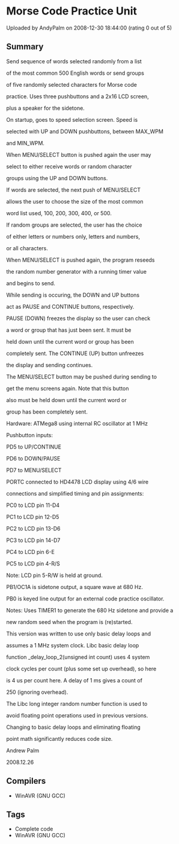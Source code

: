 # Morse Code Practice Unit

Uploaded by AndyPalm on 2008-12-30 18:44:00 (rating 0 out of 5)

## Summary

Send sequence of words selected randomly from a list  

of the most common 500 English words or send groups  

of five randomly selected characters for Morse code  

practice. Uses three pushbuttons and a 2x16 LCD screen,  

plus a speaker for the sidetone.


On startup, goes to speed selection screen. Speed is  

selected with UP and DOWN pushbuttons, between MAX\_WPM  

and MIN\_WPM. 


When MENU/SELECT button is pushed again the user may  

select to either receive words or random character  

groups using the UP and DOWN buttons. 


If words are selected, the next push of MENU/SELECT  

allows the user to choose the size of the most common  

word list used, 100, 200, 300, 400, or 500.


If random groups are selected, the user has the choice  

of either letters or numbers only, letters and numbers,  

or all characters.


When MENU/SELECT is pushed again, the program reseeds  

the random number generator with a running timer value  

and begins to send.


While sending is occuring, the DOWN and UP buttons  

act as PAUSE and CONTINUE buttons, respectively.  

PAUSE (DOWN) freezes the display so the user can check  

a word or group that has just been sent. It must be  

held down until the current word or group has been  

completely sent. The CONTINUE (UP) button unfreezes  

the display and sending continues.


The MENU/SELECT button may be pushed during sending to  

get the menu screens again. Note that this button  

also must be held down until the current word or  

group has been completely sent.


 Hardware: ATMega8 using internal RC oscillator at 1 MHz


 Pushbutton inputs:  

 PD5 to UP/CONTINUE  

 PD6 to DOWN/PAUSE  

 PD7 to MENU/SELECT


 PORTC connected to HD4478 LCD display using 4/6 wire  

 connections and simplified timing and pin assignments:  

 PC0 to LCD pin 11-D4  

 PC1 to LCD pin 12-D5  

 PC2 to LCD pin 13-D6  

 PC3 to LCD pin 14-D7  

 PC4 to LCD pin 6-E  

 PC5 to LCD pin 4-R/S


 Note: LCD pin 5-R/W is held at ground.


 PB1/OC1A is sidetone output, a square wave at 680 Hz.  

 PB0 is keyed line output for an external code practice oscillator.


 Notes: Uses TIMER1 to generate the 680 Hz sidetone and provide a  

 new random seed when the program is (re)started.


 This version was written to use only basic delay loops and  

 assumes a 1 MHz system clock. Libc basic delay loop  

 function \_delay\_loop\_2(unsigned int count) uses 4 system  

 clock cycles per count (plus some set up overhead), so here  

 is 4 us per count here. A delay of 1 ms gives a count of  

 250 (ignoring overhead).


 The Libc long integer random number function is used to  

 avoid floating point operations used in previous versions.


 Changing to basic delay loops and eliminating floating  

 point math significantly reduces code size.


 Andrew Palm  

 2008.12.26

## Compilers

- WinAVR (GNU GCC)

## Tags

- Complete code
- WinAVR (GNU GCC)
